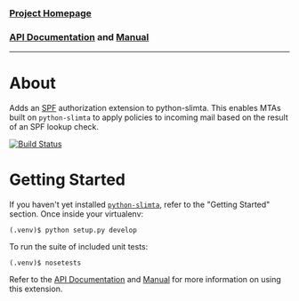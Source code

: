 ### [Project Homepage][1]
### [API Documentation][2] and [Manual][3]

--------------------

About
=====

Adds an [SPF][4] authorization extension to python-slimta. This enables MTAs
built on `python-slimta` to apply policies to incoming mail based on the result
of an SPF lookup check.

[![Build Status](http://ci.slimta.org/job/python-slimta-spf/badge/icon)](http://ci.slimta.org/job/python-slimta-spf/)

Getting Started
===============

If you haven't yet installed [`python-slimta`][5], refer to the "Getting
Started" section. Once inside your virtualenv:

    (.venv)$ python setup.py develop

To run the suite of included unit tests:

    (.venv)$ nosetests

Refer to the [API Documentation][2] and [Manual][3] for more information on
using this extension.

[1]: http://slimta.org/
[2]: http://docs.slimta.org/en/latest/api/extra.spf.html
[3]: http://docs.slimta.org/en/latest/manual/extensions.html#enforce-spf
[4]: http://www.openspf.org/
[5]: /slimta/python-slimta

